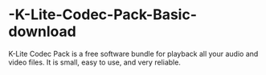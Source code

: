 # -K-Lite-Codec-Pack-Basic-download
K-Lite Codec Pack is a free software bundle for playback all your audio and video files. It is small, easy to use, and very reliable.
